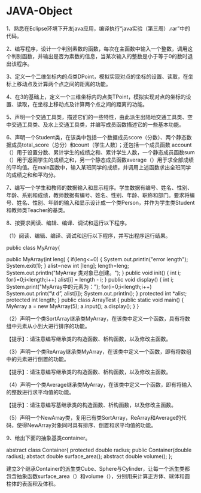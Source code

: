 # JAVA-Object

  1、熟悉在Eclipse环境下开发java应用，编译执行“java实验（第三周）.rar”中的代码。
  
  2、编写程序，设计一个判别素数的函数，每次在主函数中输入一个整数，调用这个判别函数，并输出是否为素数的信息，当某次输入的整数是小于等于0的数时退出该程序。
  
  3、定义一个二维坐标内的点类DPoint，模拟实现对点的坐标的设置、读取，在坐标上移动点及计算两个点之间的距离的功能。
  
  4、在3的基础上，定义一个三维坐标内的点类TPoint，模拟实现对点的坐标的设置、读取，在坐标上移动点及计算两个点之间的距离的功能。 
  
  5、声明一个交通工具类，描述它们的一些特性，由此派生出陆地交通工具类、空中交通工具类、及水上交通工具类，并编写成员函数描述它的一些基本功能。
  
  6、声明一个Student类，在该类中包括一个数据成员score（分数）、两个静态数据成员total_score（总分）和count（学生人数）；还包括一个成员函数
account（）用于设置分数、累计学生的成绩之和、累计学生人数，一个静态成员函数sum（）用于返回学生的成绩之和，另一个静态成员函数average（）用于求全部成绩的平均值。在main函数中，输入某班同学的成绩，并调用上述函数求出全班同学的成绩之和和平均分。

  7、编写一个学生和教师的数据输入和显示程序。学生数据有编号、姓名、性别、年龄、系别和成绩，教师数据有编号、姓名、性别、年龄、职称和部门。要求将编号、姓名、性别、年龄的输入和显示设计成一个类Person，并作为学生类Student和教师类Teacher的基类。
  
  8、按要求阅读、编辑、编译、调试和运行以下程序。
  
（1）阅读、编辑、编译、调试和运行以下程序，并写出程序运行结果。

public class MyArray{

public MyArray(int leng)
{
		if(leng<=0)
		{
			System.out.println("error length");
    		System.exit(1);
}
    	alist=new int [leng];
    	length=leng;
    	System.out.println("MyArray 类对象已创建。");
}
public void init()
{
		int i;
		for(i=0;i<length;i++)
		alist[i] = length - i;
}
public void display()
{
		int i;
		System.print("MyArray中的元素为：");
		for(i=0;i<length;i++)
			System.out.print(“\t d”, alist[i]);
	System.out.println();
}
protected int *alist;
protected int length;
}
public class ArrayTest
{
public static void main()
{
		MyArray a = new MyArray(5);
		a.input();
		a.display();
}
}


（2）声明一个类SortArray继承类MyArray，在该类中定义一个函数，具有将数组中元素从小到大进行排序的功能。

【提示】：请注意编写继承类的构造函数、析构函数，以及修改主函数。

（3）声明一个类ReArray继承类MyArray，在该类中定义一个函数，即有将数组中的元素进行倒置的功能。

【提示】：请注意编写继承类的构造函数、析构函数，以及修改主函数。

（4）声明一个类Average继承类MyArray，在该类中定义一个函数，即有将输入的整数进行求平均值的功能。

【提示】：请注意编写基继承类的构造函数、析构函数，以及修改主函数。

（5）声明一个NewArray类，复用已有类SortArray，ReArray和Average的代码，使得NewArray对象同时具有排序、倒置和求平均值的功能。

  9、给出下面的抽象基类container。
  
abstract class Container{
protected double radius;
public Container(double radius);
abstact double surface_area();
abstract	double volume();
};

  建立3个继承Container的派生类Cube、Sphere与Cylinder，让每一个派生类都包含抽象函数surface_area（）和volume（），分别用来计算正方体、球体和圆柱体的表面积及体积。

